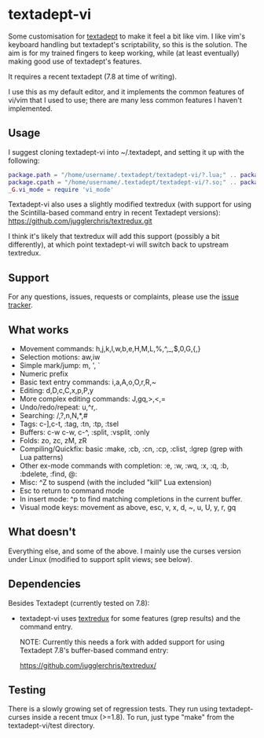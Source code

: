textadept-vi
============

Some customisation for [textadept](http://foicica.com/textadept) to make it
feel a bit like vim.  I like vim's keyboard handling but textadept's
scriptability, so this is the solution.  The aim is for my trained fingers
to keep working, while (at least eventually) making good use of textadept's
features.

It requires a recent textadept (7.8 at time of writing).

I use this as my default editor, and it implements the common features of
vi/vim that I used to use; there are many less common features I haven't
implemented.

Usage
-----
I suggest cloning textadept-vi into ~/.textadept, and setting it up with the
following:

```lua
package.path = "/home/username/.textadept/textadept-vi/?.lua;" .. package.path
package.cpath = "/home/username/.textadept/textadept-vi/?.so;" .. package.cpath
_G.vi_mode = require 'vi_mode'
```

Textadept-vi also uses a slightly modified textredux (with support for using
the Scintilla-based command entry in recent Textadept versions):
    https://github.com/jugglerchris/textredux.git

I think it's likely that textredux will add this support (possibly a bit
differently), at which point textadept-vi will switch back to upstream
textredux.

Support
-------
For any questions, issues, requests or complaints, please use the [issue
tracker](https://github.com/jugglerchris/textadept-vi/issues).

What works
----------
* Movement commands: h,j,k,l,w,b,e,H,M,L,%,^,_,$,0,G,{,}
* Selection motions: aw,iw
* Simple mark/jump: m, ', `
* Numeric prefix
* Basic text entry commands: i,a,A,o,O,r,R,~
* Editing: d,D,c,C,x,p,P,y
* More complex editing commands: J,gq,>,<,=
* Undo/redo/repeat: u,^r,.
* Searching: /,?,n,N,*,#
* Tags: c-],c-t, :tag, :tn, :tp, :tsel
* Buffers: c-w c-w, c-^, :split, :vsplit, :only
* Folds: zo, zc, zM, zR
* Compiling/Quickfix: basic :make, :cb, :cn, :cp, :clist, :lgrep (grep with Lua patterns)
* Other ex-mode commands with completion: :e, :w, :wq, :x, :q, :b, :bdelete, :find, @:
* Misc: ^Z to suspend (with the included "kill" Lua extension)
* Esc to return to command mode
* In insert mode: ^p to find matching completions in the current buffer.
* Visual mode keys: movement as above, esc, v, x, d, ~, u, U, y, r, gq

What doesn't
------------
Everything else, and some of the above.  I mainly use the curses version
under Linux (modified to support split views; see below).

Dependencies
------------
Besides Textadept (currently tested on 7.8):
* textadept-vi uses [textredux](http://rgieseke.github.io/textredux/)
  for some features (grep results) and the command entry.
  
  NOTE: Currently this needs a fork with added support for using
  Textadept 7.8's buffer-based command entry:
  
  https://github.com/jugglerchris/textredux/

Testing
-------
There is a slowly growing set of regression tests.  They run using
textadept-curses inside a recent tmux (>=1.8).  To run, just type "make"
from the textadept-vi/test directory.
